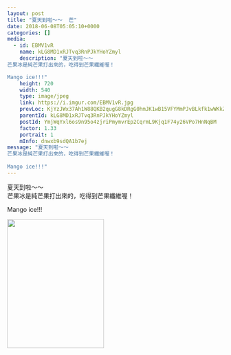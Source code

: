 ```yaml
---
layout: post
title: "夏天到啦～～  芒" 
date: 2018-06-08T05:05:10+0000 
categories: [] 
media:
  - id: EBMV1vR
    name: kLG8MD1xRJTvq3RnPJkYHoYZmyl
    description: "夏天到啦～～
芒果冰是純芒果打出來的，吃得到芒果纖維喔！

Mango ice!!!"   
    height: 720
    width: 540
    type: image/jpeg
    link: https://i.imgur.com/EBMV1vR.jpg
    prevLoc: KjYzJWx37Ah1W88QKB2qugG8kDRgG0hmJK1wB15VFYMmPJvBLkfk1wWKkZkOIBG14wRQ09IvVJKgMyXRFoAGAVRjqXC13oLnv8kYtE8kKKKElkHgyJPBoWW8FyLBRX7YNkH45gZvGrpgFYMZkYzNoXt7ODNNE2yJIRO0rRL1K3FOyy7Nkz4XtXl5K33YBWuL0wgwlp5JuOr1XoyvL2TBkz41NnD0hxgOoXpVYZsmBjNwZwGXUkg7ZyRlg6sA7M8wG0Kgc72
    parentId: kLG8MD1xRJTvq3RnPJkYHoYZmyl
    postId: YmjWqYxl6os9n95o4zjriPmymvrEp2CqrmL9Kjq1F74y26VPo7HnNqBM
    factor: 1.33
    portrait: 1
    mInfo: dnwxb9sdQA1b7ej
message: "夏天到啦～～  
芒果冰是純芒果打出來的，吃得到芒果纖維喔！  
  
Mango ice!!!"
---
```


夏天到啦～～  
芒果冰是純芒果打出來的，吃得到芒果纖維喔！  
  
Mango ice!!!


[//]: #media:  
<a href="https://i.imgur.com/EBMV1vR.jpg"><img src="https://i.imgur.com/EBMV1vR.jpg" height="300" width="225" /></a> 
 
